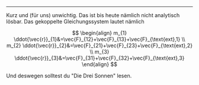 ***

Kurz und (für uns) unwichtig. Das ist bis heute nämlich nicht analytisch lösbar. Das gekoppelte Gleichungssystem lautet nämlich

$$
\begin{align}
m_{1} \ddot{\vec{r}}_{1}&=\vec{F}_{12}+\vec{F}_{13}+\vec{F}_{\text{ext},1} \\
m_{2} \ddot{\vec{r}}_{2}&=\vec{F}_{21}+\vec{F}_{23}+\vec{F}_{\text{ext},2} \\
m_{3} \ddot{\vec{r}}_{3}&=\vec{F}_{31}+\vec{F}_{32}+\vec{F}_{\text{ext},3}
\end{align}
$$

Und deswegen solltest du "Die Drei Sonnen" lesen.